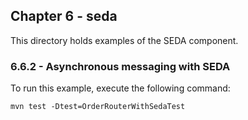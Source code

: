 Chapter 6 - seda
----------------

This directory holds examples of the SEDA component.

### 6.6.2 - Asynchronous messaging with SEDA 

To run this example, execute the following command:

    mvn test -Dtest=OrderRouterWithSedaTest
